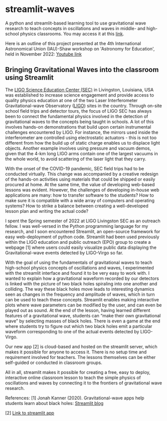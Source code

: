 # streamlit-waves

A python and streamlit-based learning tool to use gravitational wave research to teach concepts in oscillations and waves in middle- and high-school physics classrooms. You may access it at this [link](https://sumeetkul-streamlit-waves-gravitational-waves-demo-kxxtwz.streamlitapp.com/).

Here is an outline of this project presented at the 4th International Astronomical Union (IAU)-Shaw workshop on 'Astronomy for Education', held in November 2022: [Youtube link](https://www.youtube.com/watch?v=j7WcEimtJtI&list=PLeQtlKnFCOppopOt_SMXh_IFFsMOLQu5_&index=59)


## Bringing Gravitational Waves into the classroom using Streamlit

The [LIGO Science Education Center (SEC)](https://www.ligo.caltech.edu/LA/page/Science-Education-Center) in Livingston, Louisiana, USA was established to increase science engagement and provide access to quality physics  education at one of the two Laser Interferometer Gravitational-wave Observatory ([LIGO](https://www.ligo.caltech.edu/)) sites in the country. Through on-site school field trips and detector tours, the focus of LIGO SEC has always been to connect the fundamental physics involved in the detection of gravitational waves to the concepts being taught in schools. A lot of this involves hands-on demonstrations that build upon certain instrumental challenges encountered by LIGO. For instance, the mirrors used inside the interferometer are controlled using electrostatic actuators - this is not too different from how the build up of static charge enables us to displace light objects. Another example involves using pressure and vacuum demos, given that the 4-km long LIGO arms contain one of the largest vacuums in the whole world, to avoid scattering of the laser light that they carry. 

With the onset of the COVID-19 pandemic, SEC field trips had to be conducted virtually. This change was accompanied by a creative redesign of the hands-on activities using materials that could be shipped or easily procured at home. At the same time, the value of developing web-based lessons was evident. However, the challenges of developing in-house web applications are many: how to transfer software to the students? How to make sure it is compatible with a wide array of computers and operating systems? How to strike a balance between creating a well-developed lesson plan and writing the actual code?

I spent the Spring semester of 2022 at LIGO Livingston SEC as an outreach fellow. I was well-versed in the Python programming language for my research, and I soon encountered Streamlit, an open-source framework for easy web-deployment of python code. Streamlit had been used previously within the LIGO education and public outreach (EPO) group to create a webpage [1] where users could easily visualize public data displaying the Gravitational-wave events detected by LIGO-Virgo so far. 

With the goal of using the fundamentals of gravitational waves to teach high-school physics concepts of oscillations and waves, I experimented with the streamlit interface and found it to be very easy to work with. I wanted to explain how a gravitational waveform recorded by our detectors is linked with the picture of two black holes spiraling into one another and colliding. The way these black holes move leads to interesting dynamics seen as changes in the frequency and amplitude of waves, which in turn can be used to teach these concepts. Streamlit enables making interactive plots where wave parameters can be modified by the user, and can even be played out as sound. At the end of the lesson, having learned different features of a gravitational wave, students can “make their own gravitational wave” by selecting masses of black holes. There is even a game at the end where students try to figure out which two black holes emit a particular waveform corresponding to one of the actual events detected by LIGO-Virgo.

Our new app [2] is cloud-based and hosted on the streamlit server, which makes it possible for anyone to access it. There is no setup time and requirement involved for teachers. The lessons themselves can be either self-guided or conducted in classroom groups. 

All in all, streamlit makes it possible for creating a free, easy to deploy, interactive online classroom lesson to teach the simple physics of oscillations and waves by connecting it to the frontiers of gravitational wave research.


References: 
[1] Jonah Kanner (2020). Gravitational-wave apps help students learn about black holes: [Streamlit blog](https://blog.streamlit.io/gravitational-wave-apps-help-students-learn-about-black-holes/)

[2] [Link to streamlit app](https://sumeetkul-streamlit-waves-gravitational-waves-demo-kxxtwz.streamlitapp.com/)
